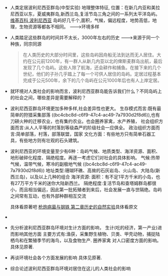 - 人类定居波利尼西亚群岛(中型实验)
  地理整体特征,
  位置：在新几内亚和美拉尼西亚以东，夏威夷群岛,新西兰岛,复活节岛三角之间的一系列太平洋岛屿。
  [维基百科 波利尼西亚](https://zh.wikipedia.org/wiki/%E7%8E%BB%E9%87%8C%E5%B0%BC%E8%A5%BF%E4%BA%9E)
  岛屿好几千个,面积，气候，偏远程度，地势高低，地理，生物资源等都各不相同。
  --->环境多样
- 人类踏足这些群岛的时间并不太长，3000年左右的历史
  --->来源于同一个种族，同宗同源
  
  >在人类历史的大部分时间里，这些岛屿因舟船无法到达而无人居住。大约在公元前1200年，有一群人从新几内亚以北的俾斯麦群岛出航，最后发现了几个岛屿。这些人除了航海，还会耕作和捕鱼。在接下来的几个世纪，他们的子孙几乎踏上了每一个可供人居住的岛屿。定居过程基本完成于公元500年，余下的几个岛屿在公元1000年后也有人上岸定居。
- 就环境对人类社会的影响而言，波利尼西亚群岛能告诉我们什么？不同岛屿上的社会之间，哪些差异是需要解释的？
- 波利尼西亚群岛环境更加多种多样,社会差异性也更大。
  生存模式而言:既有最简单的狩猎采集部落 ((bc4cbc8d-c6f9-47c4-ac49-7a7930d2f8d6)),也有刀耕火种的迁移农业，也有集约农业。也会圈养家禽，水产养殖，
  社会组织方面而言:从人人平等的村落到等级森严的阶级社会一应俱全。
  政治组织方面而言:简单部落，村落，部落联盟，国家
  文化方面：有些地方只有简单石器工具，有些地方则有壮观的石头建筑。
- 波利尼西亚的环境变量至少有6种：岛屿气候、地质类型、海洋资源、面积、地形破碎化程度、隔绝程度。再逐一考虑它们对社会的具体影响。
  气候:热带气候，温带气候，寒冷的副极地气候 ((bc4cbc8d-c6f9-47c4-ac49-7a7930d2f8d6)) 
  地址类型:珊瑚环礁、高耸的石灰岩岛、火山岛、大陆岛(新西兰岛)，以及以上几种的组合
  海洋资源:
  面积：有不足1平方千米的小岛，也有27万平方千米的迷你大陆新西兰。
  隔绝程度:复活节岛和查塔姆群岛都很小，而且相当偏远，因此第一批拓殖者到来后，社会发展一直与世隔绝。岛屿之间常有互动，也有外部种群相互交流
  
  具体看原著吧 [枪炮病菌与钢铁 第二章历史的自然实验](https://weread.qq.com/web/reader/843329f0728c8ee08434fb1k8f132430178f14e45fce0f7)具体看原文
-
- 先分析波利尼西亚群岛环境对生计方面的影响，
  生计(吃的经济，第一产业)进而影响其他方面
  主要方式有:渔获，采集野生植物、贝类、甲壳动物，捕捉陆栖鸟和在繁殖季节的海鸟，以及食物生产.
  圈养家禽
  对人口密度方面的影响。
  具体见原著.
- 再谈环境社会各个方面发展的影响
  具体见原著.
- 综合论述波利尼西亚群岛环境对居住在这儿的人类社会的影响